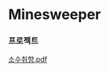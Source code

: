 # Minesweeper

### 프로젝트

[소수취향.pdf](https://github.com/penpar/Minesweeper/files/2128948/default.pdf)
